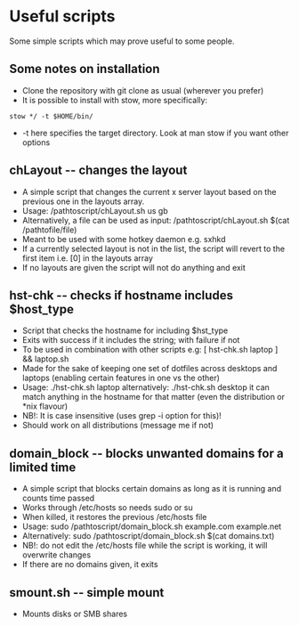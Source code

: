 # Useful scripts

Some simple scripts which may prove useful to some people.

## Some notes on installation
* Clone the repository with git clone as usual (wherever you prefer)
* It is possible to install with stow, more specifically:
```
stow */ -t $HOME/bin/
```
* -t here specifies the target directory. Look at man stow if you want other options

## chLayout -- changes the layout
* A simple script that changes the current x server layout based on the previous one in the layouts array.
* Usage: /pathtoscript/chLayout.sh us gb
* Alternatively, a file can be used as input: /pathtoscript/chLayout.sh $(cat /pathtofile/file)
* Meant to be used with some hotkey daemon e.g. sxhkd
* If a currently selected layout is not in the list, the script will revert to the first item i.e. [0] in the layouts array
* If no layouts are given the script will not do anything and exit

## hst-chk -- checks if hostname includes $host_type
* Script that checks the hostname for including $hst_type
* Exits with success if it includes the string; with failure if not
* To be used in combination with other scripts e.g: [ hst-chk.sh laptop ] && laptop.sh
* Made for the sake of keeping one set of dotfiles across desktops and laptops (enabling certain features in one vs the other)
* Usage: ./hst-chk.sh laptop	alternatively: ./hst-chk.sh desktop	it can match anything in the hostname for that matter (even the distribution or *nix flavour)
* NB!: It is case insensitive (uses grep -i option for this)!
* Should work on all distributions (message me if not)

## domain_block -- blocks unwanted domains for a limited time
* A simple script that blocks certain domains as long as it is running and counts time passed
* Works through /etc/hosts so needs sudo or su
* When killed, it restores the previous /etc/hosts file
* Usage: sudo /pathtoscript/domain_block.sh example.com example.net
* Alternatively: sudo /pathtoscript/domain_block.sh $(cat domains.txt)
* NB!: do not edit the /etc/hosts file while the script is working, it will overwrite changes
* If there are no domains given, it exits

## smount.sh -- simple mount
* Mounts disks or SMB shares
